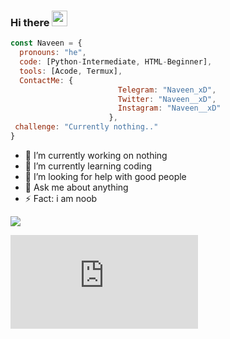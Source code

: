 ### Hi there <img src="https://raw.githubusercontent.com/MartinHeinz/MartinHeinz/master/wave.gif" width="25px">

``` javascript 
const Naveen = {
  pronouns: "he",
  code: [Python-Intermediate, HTML-Beginner],
  tools: [Acode, Termux],
  ContactMe: {
                        Telegram: "Naveen_xD",
                        Twitter: "Naveen__xD",
                        Instagram: "Naveen__xD"
                      },
 challenge: "Currently nothing.."
}
```
- 🔭 I’m currently working on nothing 
- 🌱 I’m currently learning coding
- 🤔 I’m looking for help with good people
- 💬 Ask me about anything
- ⚡ Fact: i am noob





![](https://github-readme-stats.vercel.app/api?username=Naveen-X)






![](https://github.com/Naveen-X/Naveen-X/blob/main/README.md)
